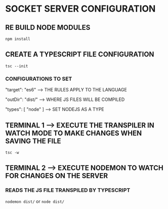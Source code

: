 # SOCKET SERVER CONFIGURATION

## RE BUILD NODE MODULES

``` npm install ```

## CREATE A TYPESCRIPT FILE CONFIGURATION

``` tsc --init ```

### CONFIGURATIONS TO SET

"target": "es6" --> THE RULES APPLY TO THE LANGUAGE

"outDir": "dist/" --> WHERE JS FILES WILL BE COMPILED

"types": [ "node" ] --> SET NODEJS AS A TYPE

## TERMINAL 1 --> EXECUTE THE TRANSPILER IN WATCH MODE TO MAKE CHANGES WHEN SAVING THE FILE

``` tsc -w ```

## TERMINAL 2 --> EXECUTE NODEMON TO WATCH FOR CHANGES ON THE SERVER

### READS THE JS FILE TRANSPILED BY TYPESCRIPT

``` nodemon dist/ ```
or
``` node dist/ ```
